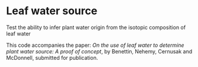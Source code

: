 # Leaf water source
 Test the ability to infer plant water origin from the isotopic composition of leaf water

 This code accompanies the paper: _On the use of leaf water to determine plant water source: A proof of concept_, by Benettin, Nehemy, Cernusak and McDonnell, submitted for publication.
